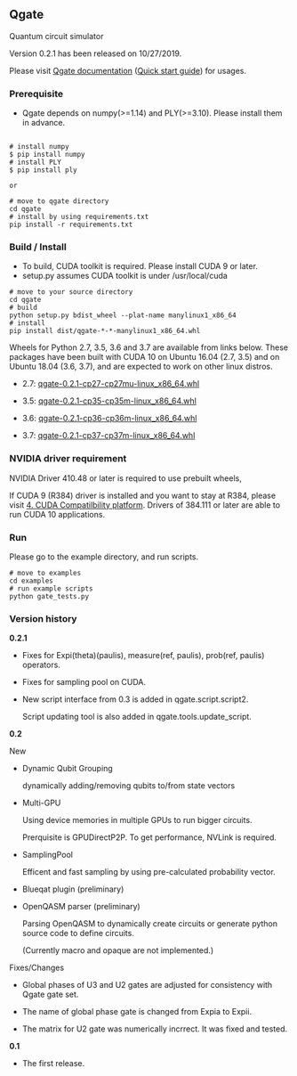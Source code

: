 ## Qgate

Quantum circuit simulator

Version 0.2.1 has been released on 10/27/2019.

Please visit [Qgate documentation](<https://shinmorino.github.io/qgate/docs/0.2/>) ([Quick start guide](<https://shinmorino.github.io/qgate/docs/0.2/quick_start_guide.html>)) for usages.

### Prerequisite

- Qgate depends on numpy(>=1.14) and PLY(>=3.10).  Please install them in advance.

~~~

# install numpy
$ pip install numpy
# install PLY
$ pip install ply

or

# move to qgate directory
cd qgate
# install by using requirements.txt
pip install -r requirements.txt

~~~

### Build / Install

- To build, CUDA toolkit is required.  Please install CUDA 9 or later.
- setup.py assumes CUDA toolkit is under /usr/local/cuda

~~~
# move to your source directory
cd qgate
# build
python setup.py bdist_wheel --plat-name manylinux1_x86_64
# install
pip install dist/qgate-*-*-manylinux1_x86_64.whl
~~~

Wheels for Python 2.7, 3.5, 3.6 and 3.7 are available from links below.  These packages have been built with CUDA 10 on Ubuntu 16.04 (2.7, 3.5) and on Ubuntu 18.04 (3.6, 3.7), and are expected to work on other linux distros.

- 2.7: [qgate-0.2.1-cp27-cp27mu-linux_x86_64.whl](<https://github.com/shinmorino/qgate/raw/gh-pages/packages/0.2/qgate-0.2.1-cp27-cp27mu-manylinux1_x86_64.whl>)

- 3.5: [qgate-0.2.1-cp35-cp35m-linux_x86_64.whl](<https://github.com/shinmorino/qgate/raw/gh-pages/packages/0.2/qgate-0.2.1-cp35-cp35m-manylinux1_x86_64.whl>)

- 3.6: [qgate-0.2.1-cp36-cp36m-linux_x86_64.whl](<https://github.com/shinmorino/qgate/raw/gh-pages/packages/0.2/qgate-0.2.1-cp36-cp36m-manylinux1_x86_64.whl>)

- 3.7: [qgate-0.2.1-cp37-cp37m-linux_x86_64.whl](<https://github.com/shinmorino/qgate/raw/gh-pages/packages/0.2/qgate-0.2.1-cp37-cp37m-manylinux1_x86_64.whl>)


### NVIDIA driver requirement

NVIDIA Driver 410.48 or later is required to use prebuilt wheels, 

If CUDA 9 (R384) driver is installed and you want to stay at R384, please visit [4. CUDA Compatilbility platform](<https://docs.nvidia.com/deploy/cuda-compatibility/#cuda-compatibility-platform>).  Drivers of 384.111 or later are able to run CUDA 10 applications.

### Run

Please go to the example directory, and run scripts.
~~~
# move to examples
cd examples
# run example scripts
python gate_tests.py
~~~


### Version history

**0.2.1**

- Fixes for Expi(theta)(paulis), measure(ref, paulis), prob(ref, paulis) operators.

- Fixes for sampling pool on CUDA.

- New script interface from 0.3 is added in qgate.script.script2.

  Script updating tool is also added in qgate.tools.update_script.


**0.2**

New

- Dynamic Qubit Grouping

  dynamically adding/removing qubits to/from state vectors

- Multi-GPU

  Using device memories in multiple GPUs to run bigger circuits.

  Prerquisite is GPUDirectP2P.  To get performance, NVLink is required.

- SamplingPool

  Efficent and fast sampling by using pre-calculated probability vector.

- Blueqat plugin (preliminary)

- OpenQASM parser (preliminary)

  Parsing OpenQASM to dynamically create circuits or generate python source code to define circuits.

  (Currently macro and opaque are not implemented.)

Fixes/Changes

- Global phases of U3 and U2 gates are adjusted for consistency with Qgate gate set.

- The name of global phase gate is changed from Expia to Expii.

- The matrix for U2 gate was numerically incrrect.  It was fixed and tested.

**0.1**

- The first release.
